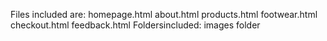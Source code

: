 Files included are: 
homepage.html
about.html
products.html
footwear.html
checkout.html
feedback.html
Foldersincluded:
images folder

